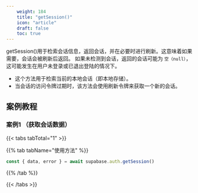 ```yaml
---
    weight: 184
    title: "getSession()"
    icon: "article"
    draft: false
    toc: true
---
```




getSession()用于检索会话信息，返回会话，并在必要时进行刷新。这意味着如果需要，会话会被刷新后返回。
如果未检测到会话，返回的会话可能为 `空（null）`，这可能发生在用户未登录或已退出登陆的情况下。

* 这个方法用于检索当前的本地会话（即本地存储）。
* 当会话的访问令牌过期时，该方法会使用刷新令牌来获取一个新的会话。


## 案例教程
### 案例1 （获取会话数据）

{{< tabs tabTotal="1" >}}



{{% tab tabName="使用方法" %}}



  ```ts
const { data, error } = await supabase.auth.getSession()
  ```



{{% /tab %}}

{{< /tabs >}}
